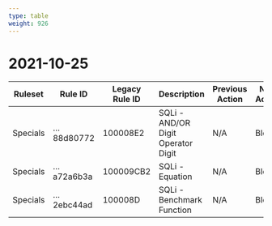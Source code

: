```yaml
---
type: table
weight: 926
---
```


# 2021-10-25

<TableWrap><table style="width: 100%">

<thead>
  <tr>
    <th>Ruleset</th>
    <th>Rule ID</th>
    <th>Legacy Rule ID</th>
    <th>Description</th>
    <th>Previous Action</th>
    <th>New Action</th>
  </tr>
</thead>
<tbody>
  <tr>
    <td>Specials</td>
    <td>…88d80772</td>
    <td>100008E2</td>
    <td>SQLi - AND/OR Digit Operator Digit</td>
    <td>N/A</td>
    <td>Block</td>
  </tr>
  <tr>
    <td>Specials</td>
    <td>…a72a6b3a</td>
    <td>100009CB2</td>
    <td>SQLi - Equation</td>
    <td>N/A</td>
    <td>Block</td>
  </tr>
  <tr>
    <td>Specials</td>
    <td>…2ebc44ad</td>
    <td>100008D</td>
    <td>SQLi - Benchmark Function</td>
    <td>N/A</td>
    <td>Block</td>
  </tr>
</tbody>

</table></TableWrap>

